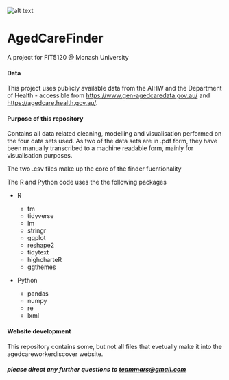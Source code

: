 ![alt text](http://www.agedcareworkerdiscover.com/wp-content/themes/fictional-university-theme/images/banner.png "Logo Title Text 1")

# AgedCareFinder
A project for FIT5120 @ Monash University
#### Data
This project uses publicly available data from the AIHW and the Department of Health - accessible from https://www.gen-agedcaredata.gov.au/ and https://agedcare.health.gov.au/.


#### Purpose of this repository
Contains all data related cleaning, modelling and visualisation performed on the four data sets used. 
As two of the data sets are in .pdf form, they have been manually transcribed to a machine readable form, mainly for visualisation purposes. 

The two .csv files make up the core of the finder fucntionality

The R and Python code uses the the following packages
- R
  - tm
  - tidyverse
  - lm
  - stringr
  - ggplot
  - reshape2
  - tidytext
  - highcharteR
  - ggthemes
  
- Python
  - pandas
  - numpy
  - re
  - lxml


#### Website development

This repository contains some, but not all files that evetually make it into the agedcareworkerdiscover website. 

##### please direct any further questions to teammars@gmail.com


